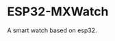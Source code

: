 <!--
 * @Author         : Mingxing Jiang
 * @Email          : CallMeMinxJ@outlook.com
 * @Date           : Do not edit
 * @LastEditTime   : Do not edit
 * @Description    : 
 * @FilePath       : Do not edit
 * 
-->
# ESP32-MXWatch
A smart watch based on esp32.



